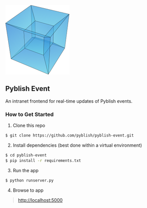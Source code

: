 ![](images/connections2.png)

## Pyblish Event

An intranet frontend for real-time updates of Pyblish events.

### How to Get Started

1. Clone this repo

 ```bash
$ git clone https://github.com/pyblish/pyblish-event.git
```

2. Install dependencies (best done within a virtual environment)

 ```bash
$ cd pyblish-event
$ pip install -r requirements.txt
```

3. Run the app

 ```bash
$ python runserver.py
```

4. Browse to app

 > [http://localhost:5000](http://localhost:5000)
